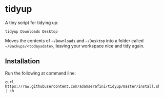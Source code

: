 # tidyup

A tiny script for tidying up:

    tidyup Downloads Desktop

Moves the contents of `~/Downloads` and `~/Desktop` into a folder called
`~/Backups/<todaysdate>`, leaving your workspace nice and tidy again.

## Installation

Run the following at command line:

    curl https://raw.githubusercontent.com/adamserafini/tidyup/master/install.sh | sh
